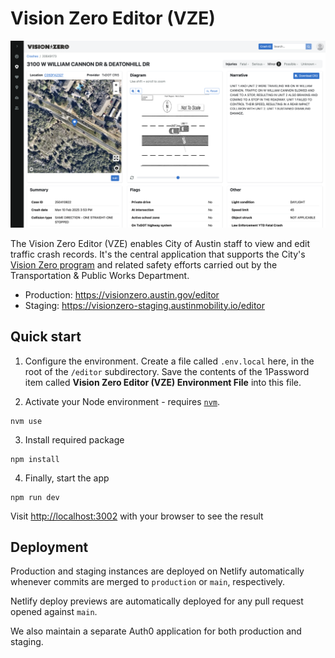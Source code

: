 
# Vision Zero Editor (VZE)

![Vision Zero Editor](../docs/images/editor-crash-details.png)

The Vision Zero Editor (VZE) enables City of Austin staff to view and edit traffic crash records. It's the central application that supports the City's [Vision Zero program](https://www.austintexas.gov/department/vision-zero) and related safety efforts carried out by the Transportation & Public Works Department.

- Production: https://visionzero.austin.gov/editor
- Staging: https://visionzero-staging.austinmobility.io/editor

## Quick start

1. Configure the environment. Create a file called `.env.local`  here, in the root of the `/editor` subdirectory. Save the contents of the 1Password item called **Vision Zero Editor (VZE) Environment File** into this file.

2. Activate your Node environment - requires [`nvm`](https://github.com/nvm-sh/nvm).

```shell
nvm use
```

3. Install required package

```shell
npm install
```

4. Finally, start the app 

```
npm run dev
```

Visit [http://localhost:3002](http://localhost:3002) with your browser to see the result

## Deployment

Production and staging instances are deployed on Netlify automatically whenever commits are merged to `production` or `main`, respectively. 

Netlify deploy previews are automatically deployed for any pull request opened against `main`. 

We also maintain a separate Auth0 application for both production and staging.
